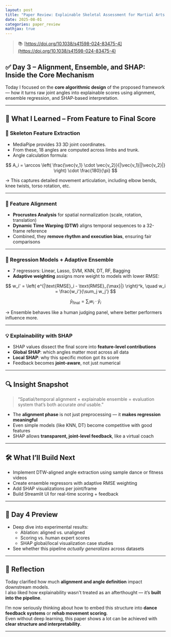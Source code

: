 ```yaml
---
layout: post  
title: "Paper Review: Explainable Skeletal Assessment for Martial Arts – DAY 3"  
date: 2025-08-01  
categories: paper_review  
mathjax: true  
---
```


> 📚 [https://doi.org/10.1038/s41598-024-83475-4](https://doi.org/10.1038/s41598-024-83475-4)

## ✅ Day 3 – Alignment, Ensemble, and SHAP: Inside the Core Mechanism

Today I focused on the **core algorithmic design** of the proposed framework — how it turns raw joint angles into explainable scores using alignment, ensemble regression, and SHAP-based interpretation.

---

## 🧠 What I Learned – From Feature to Final Score

### 🔧 Skeleton Feature Extraction

- MediaPipe provides 33 3D joint coordinates.  
- From these, 18 angles are computed across limbs and trunk.  
- Angle calculation formula:

$$
A_i = \arccos \left( \frac{\vec{v_1} \cdot \vec{v_2}}{|\vec{v_1}||\vec{v_2}|} \right) \cdot \frac{180}{\pi}
$$

→ This captures detailed movement articulation, including elbow bends, knee twists, torso rotation, etc.

---

### 📐 Feature Alignment

- **Procrustes Analysis** for spatial normalization (scale, rotation, translation)  
- **Dynamic Time Warping (DTW)** aligns temporal sequences to a 32-frame reference  
- Combined, they **remove rhythm and execution bias**, ensuring fair comparisons

---

### 🧠 Regression Models + Adaptive Ensemble

- 7 regressors: Linear, Lasso, SVM, KNN, DT, RF, Bagging  
- **Adaptive weighting** assigns more weight to models with lower RMSE:

$$
w_i' = \left( e^{|\text{RMSE}_i - \text{RMSE}_{\max}|} \right)^k, \quad w_i = \frac{w_i'}{\sum_j w_j'}
$$

$$
\hat{y}_{\text{final}} = \sum_i w_i \cdot \hat{y}_i
$$

→ Ensemble behaves like a human judging panel, where better performers influence more.

---

### 💡 Explainability with SHAP

- SHAP values dissect the final score into **feature-level contributions**
- **Global SHAP**: which angles matter most across all data  
- **Local SHAP**: why this specific motion got its score  
- Feedback becomes **joint-aware**, not just numerical

---

## 🔍 Insight Snapshot

> “Spatial/temporal alignment + explainable ensemble = evaluation system that’s both accurate *and* usable.”

- The **alignment phase** is not just preprocessing — it **makes regression meaningful**  
- Even simple models (like KNN, DT) become competitive with good features  
- SHAP allows **transparent, joint-level feedback**, like a virtual coach

---

## 🛠️ What I’ll Build Next

- Implement DTW-aligned angle extraction using sample dance or fitness videos  
- Create ensemble regressors with adaptive RMSE weighting  
- Add SHAP visualizations per joint/frame  
- Build Streamlit UI for real-time scoring + feedback

---

## 🔭 Day 4 Preview

- Deep dive into experimental results:  
  - Ablation: aligned vs. unaligned  
  - Scoring vs. human expert scores  
  - SHAP global/local visualization case studies  
- See whether this pipeline *actually generalizes* across datasets

---

## 📝 Reflection

Today clarified how much **alignment and angle definition** impact downstream models.  
I also liked how explainability wasn't treated as an afterthought — it’s **built into the pipeline**.

I’m now seriously thinking about how to embed this structure into **dance feedback systems** or **rehab movement scoring**.  
Even without deep learning, this paper shows a lot can be achieved with **clear structure and interpretability**.

---
